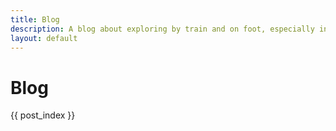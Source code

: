 ```yaml
---
title: Blog
description: A blog about exploring by train and on foot, especially in Málaga province
layout: default
---
```


# Blog 
{{ post_index }}